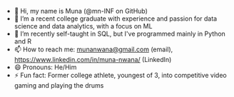 - 👋 Hi, my name is Muna (@mn-INF on GitHub)
- 👀 I’m a recent college graduate with experience and passion for data science and data analytics, with a focus on ML
- 🌱 I’m recently self-taught in SQL, but I've programmed mainly in Python and R
- 📫 How to reach me: munanwana@gmail.com (email), https://www.linkedin.com/in/muna-nwana/ (LinkedIn)
- 😄 Pronouns: He/Him
- ⚡ Fun fact: Former college athlete, youngest of 3, into competitive video gaming and playing the drums

<!---
mn-INF/mn-INF is a ✨ special ✨ repository because its `README.md` (this file) appears on your GitHub profile.
You can click the Preview link to take a look at your changes.
--->
